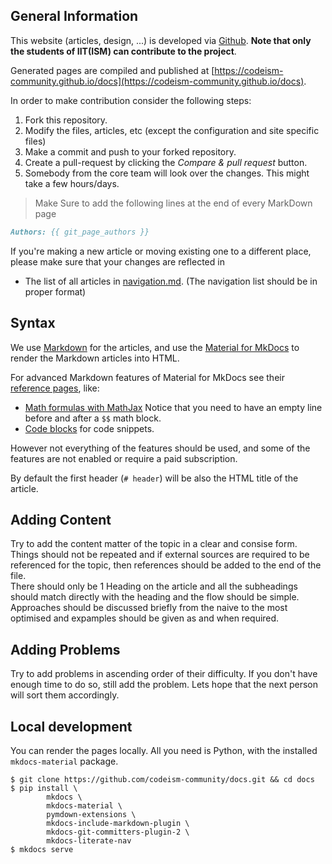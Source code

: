 ## General Information

This website (articles, design, ...) is developed via [Github](https://github.com/codeism-community/docs). **Note that only the students of IIT(ISM) can contribute to the project**.

Generated pages are compiled and published at [https://codeism-community.github.io/docs](https://codeism-community.github.io/docs).

In order to make contribution consider the following steps:

1. Fork this repository.
2. Modify the files, articles, etc (except the configuration and site specific files)
3. Make a commit and push to your forked repository.
4. Create a pull-request by clicking the _Compare & pull request_ button.
5. Somebody from the core team will look over the changes. This might take a few hours/days.

> Make Sure to add the following lines at the end of every MarkDown page
```markdown
Authors: {{ git_page_authors }}
```

If you're making a new article or moving existing one to a different place, please make sure that your changes are reflected in

- The list of all articles in [navigation.md](https://github.com/CodeISM-Community/docs/blob/main/docs/navigation.md). (The navigation list should be in proper format)

## Syntax

We use [Markdown](https://daringfireball.net/projects/markdown) for the articles, and use the [Material for MkDocs](https://squidfunk.github.io/mkdocs-material/) to render the Markdown articles into HTML.

For advanced Markdown features of Material for MkDocs see their [reference pages](https://squidfunk.github.io/mkdocs-material/reference/formatting), like:

- [Math formulas with MathJax](https://squidfunk.github.io/mkdocs-material/reference/mathjax/#usage)
  Notice that you need to have an empty line before and after a `$$` math block.
- [Code blocks](https://squidfunk.github.io/mkdocs-material/reference/code-blocks/#usage) for code snippets.

However not everything of the features should be used, and some of the features are not enabled or require a paid subscription.

By default the first header (`# header`) will be also the HTML title of the article. 

## Adding Content

Try to add the content matter of the topic in a clear and consise form. Things should not be repeated and if external sources are required to be referenced for the topic, then references should be added to the end of the file. <br>
There should only be 1 Heading on the article and all the subheadings should match directly with the heading and the flow should be simple. Approaches should be discussed briefly from the naive to the most optimised and expamples should be given as and when required.

## Adding Problems

Try to add problems in ascending order of their difficulty. If you don't have enough time to do so, still add the problem. Lets hope that the next person will sort them accordingly.

## Local development

You can render the pages locally. All you need is Python, with the installed `mkdocs-material` package.

```console
$ git clone https://github.com/codeism-community/docs.git && cd docs
$ pip install \
        mkdocs \
        mkdocs-material \
        pymdown-extensions \
        mkdocs-include-markdown-plugin \
        mkdocs-git-committers-plugin-2 \
        mkdocs-literate-nav
$ mkdocs serve
```

